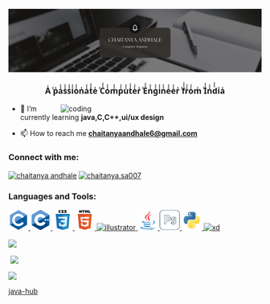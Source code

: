 ![logo](https://github.com/ChaitanyaAndhale/ChaitanyaAndhale/blob/main/Black%20Minimalist%20Motivation%20Quote%20LinkedIn%20Banner%20(1).png)
<h3 align="center">A̾ ̾p̾a̾̾s̾̾s̾̾i̾̾o̾̾n̾a̾̾t̾̾e̾ ̾C̾̾o̾̾m̾̾p̾̾u̾̾t̾̾e̾̾r̾ ̾E̾̾n̾̾g̾̾i̾̾n̾̾e̾̾e̾̾r̾ ̾f̾̾r̾̾o̾̾m̾ ̾I̾̾n̾̾d̾̾i̾a̾</h3>

<img align="right" alt="coding" width="400" src="https://camo.githubusercontent.com/0eda36005abd9bf7e72584afc2f6ef1e808a357cb65a07fc2fe5036ba5268df7/68747470733a2f2f692e70696e696d672e636f6d2f6f726967696e616c732f65382f66342f35332f65386634353334363961336563393765636433353464663436356437333931332e676966">


- 🌱 I’m currently learning **java,C,C++,ui/ux design**

- 📫 How to reach me **chaitanyaandhale6@gmail.com**

<h3 align="left">Connect with me:</h3>
<p align="left">
<a href="https://linkedin.com/in/chaitanya andhale" target="blank"><img align="center" src="https://raw.githubusercontent.com/rahuldkjain/github-profile-readme-generator/master/src/images/icons/Social/linked-in-alt.svg" alt="chaitanya andhale" height="30" width="40" /></a>
<a href="https://instagram.com/chaitanya.sa007" target="blank"><img align="center" src="https://raw.githubusercontent.com/rahuldkjain/github-profile-readme-generator/master/src/images/icons/Social/instagram.svg" alt="chaitanya.sa007" height="30" width="40" /></a>
</p>

<h3 align="left">Languages and Tools:</h3>
<p align="left"> <a href="https://www.cprogramming.com/" target="_blank" rel="noreferrer"> <img src="https://raw.githubusercontent.com/devicons/devicon/master/icons/c/c-original.svg" alt="c" width="40" height="40"/> </a> <a href="https://www.w3schools.com/cpp/" target="_blank" rel="noreferrer"> <img src="https://raw.githubusercontent.com/devicons/devicon/master/icons/cplusplus/cplusplus-original.svg" alt="cplusplus" width="40" height="40"/> </a> <a href="https://www.w3schools.com/css/" target="_blank" rel="noreferrer"> <img src="https://raw.githubusercontent.com/devicons/devicon/master/icons/css3/css3-original-wordmark.svg" alt="css3" width="40" height="40"/> </a> <a href="https://www.w3.org/html/" target="_blank" rel="noreferrer"> <img src="https://raw.githubusercontent.com/devicons/devicon/master/icons/html5/html5-original-wordmark.svg" alt="html5" width="40" height="40"/> </a> <a href="https://www.adobe.com/in/products/illustrator.html" target="_blank" rel="noreferrer"> <img src="https://www.vectorlogo.zone/logos/adobe_illustrator/adobe_illustrator-icon.svg" alt="illustrator" width="40" height="40"/> </a> <a href="https://www.java.com" target="_blank" rel="noreferrer"> <img src="https://raw.githubusercontent.com/devicons/devicon/master/icons/java/java-original.svg" alt="java" width="40" height="40"/> </a> <a href="https://www.photoshop.com/en" target="_blank" rel="noreferrer"> <img src="https://raw.githubusercontent.com/devicons/devicon/master/icons/photoshop/photoshop-line.svg" alt="photoshop" width="40" height="40"/> </a> <a href="https://www.python.org" target="_blank" rel="noreferrer"> <img src="https://raw.githubusercontent.com/devicons/devicon/master/icons/python/python-original.svg" alt="python" width="40" height="40"/> </a> <a href="https://www.adobe.com/products/xd.html" target="_blank" rel="noreferrer"> <img src="https://cdn.worldvectorlogo.com/logos/adobe-xd.svg" alt="xd" width="40" height="40"/> </a> </p>



<p><img align="center" src="https://github-readme-stats.vercel.app/api/top-langs?username=chaitanyaandhale&show_icons=true&locale=en&theme=radical" /></p>

<p>&nbsp;<img align="center" src="https://github-readme-stats.vercel.app/api?username=chaitanyaandhale&show_icons=true&locale=en&theme=radical" /></p>

<p><img align="center" src="https://github-readme-streak-stats.herokuapp.com/?user=chaitanyaandhale&show_icons=true&locale=en&theme=radical" /></p>


[java-hub](https://github.com/ChaitanyaAndhale/https://github.com/ChaitanyaAndhale/java-hub.git)
